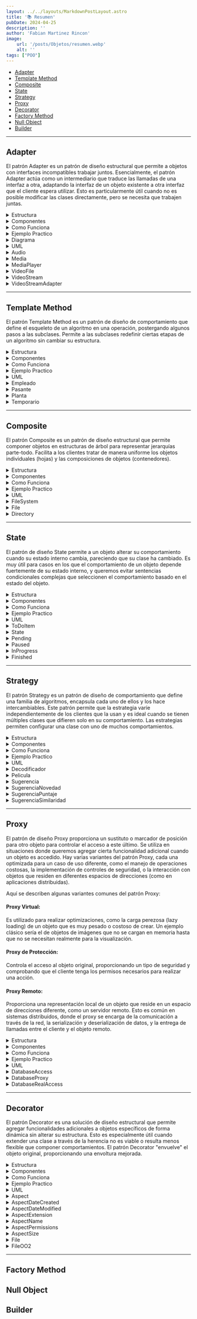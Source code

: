 ```yaml
---
layout: ../../layouts/MarkdownPostLayout.astro
title: '📚 Resumen'
pubDate: 2024-04-25
description: ''
author: 'Fabian Martinez Rincon'
image:
    url: '/posts/Objetos/resumen.webp'
    alt: ''
tags: ["POO"]
---
```


- [Adapter](#adapter)
- [Template Method](#template-method)
- [Composite](#composite)
- [State](#state)
- [Strategy](#strategy)
- [Proxy](#proxy)
- [Decorator](#decorator)
- [Factory Method](#factory-method)
- [Null Object](#null-object)
- [Builder](#builder)

---

## Adapter

El patrón Adapter es un patrón de diseño estructural que permite a objetos con interfaces incompatibles trabajar juntos. Esencialmente, el patrón Adapter actúa como un intermediario que traduce las llamadas de una interfaz a otra, adaptando la interfaz de un objeto existente a otra interfaz que el cliente espera utilizar. Esto es particularmente útil cuando no es posible modificar las clases directamente, pero se necesita que trabajen juntas.

<details><summary>Estructura</summary>

![image](https://github.com/Fabian-Martinez-Rincon/Rincon-De-Fabo/assets/55964635/7e5f0109-93bb-48da-a8c2-232d8f279c56)

</details>

<details><summary>Componentes</summary>

1. **Client (Cliente)**: Es la clase que interactúa con la interfaz `Target`. Esta clase necesita una operación específica y espera poder llamarla a través de una interfaz conocida (`Request()`).

2. **Target (Objetivo)**: Es la interfaz que define el dominio de métodos que el `Client` utiliza. En este caso, tiene un método `Request()` que el cliente llama para realizar alguna acción.

3. **Adapter (Adaptador)**: Es la clase que implementa la interfaz `Target` y traduce las llamadas del cliente a una interfaz comprensible para el `Adaptee`. En este caso, el método `Request()` es implementado por el `Adapter` de manera que pueda invocar el método `SpecificRequest()` del `Adaptee`.

4. **Adaptee (Adaptado)**: Es la clase que tiene una interfaz diferente (`SpecificRequest()`) que necesita ser adaptada. Esta clase realiza una función necesaria, pero su interfaz no es compatible con la que el cliente espera.

5. **Relaciones**:
    - **Client -> Target**: El cliente realiza llamadas al `Target`.
    - **Adapter -> Adaptee**: El adaptador conoce al adaptado y puede invocar sus métodos.
    - **Target <- Adapter**: El adaptador implementa la interfaz objetivo y traduce las llamadas de `Request()` a `SpecificRequest()`.
</details>

<details><summary>Como Funciona</summary>

Cuando el `Client` quiere hacer una llamada a `Request()`, realmente quiere que se ejecute la funcionalidad de `SpecificRequest()` que está en el `Adaptee`. Sin embargo, el cliente no puede hacer esto directamente porque las dos interfaces son incompatibles. Aquí es donde entra el `Adapter`:

1. El `Client` llama a `Request()` en el `Adapter`.
2. El `Adapter` recibe esta llamada y la "adapta" o traduce a una o más llamadas a `SpecificRequest()` del `Adaptee`.
3. El `Adaptee` no sabe que el `Adapter` está involucrado; simplemente ve que se llama a su método `SpecificRequest()` y responde como de costumbre.
4. El `Adapter` puede hacer cualquier trabajo adicional necesario para transformar los datos o el formato de llamada entre `Request()` y `SpecificRequest()`, si es necesario.
</details>


<details><summary>Ejemplo Practico</summary>

### Ejemplo Practico: Sistema de Audios

Usted ha implementado una clase `Media player`, para `reproducir` archivos de `audio` y `video` en formatos que usted ha diseñado. Cada `Media` se puede `reproducir` con el mensaje `play()`. Para continuar con el desarrollo, usted desea incorporar la posibilidad de reproducir `Video Stream`. Para ello, dispone de la clase `VideoStream` que pertenece a una librería de terceros y usted no puede ni debe modificarla. El desafío que se le presenta es hacer que la clase `MediaPlayer` pueda interactuar con la clase `VideoStream`. 
La situación se resume en el siguiente diagrama UML:

</details>

<details><summary>Diagrama</summary>

![image](https://github.com/Fabian-Martinez-Rincon/Fabian-Martinez-Rincon/assets/55964635/29e8bb02-4b80-4879-8835-97efffde2249)
</details>



<details><summary>UML</summary>

![image](/posts/Objetos/adapterExample.PNG)
</details>

<details><summary>Audio</summary>

```java
public class Audio extends Media {
	public String play() {
		return "Jaloner - Recopilación mejores rapeos 3.mp3";
	}
}
```
</details>

<details><summary>Media</summary>

```java
public abstract class Media {
	public abstract String play();
}
```
</details>

<details><summary>MediaPlayer</summary>

```java
public class MediaPlayer {
	private Media media;
	
	public MediaPlayer(Media media) {
		this.media = media;
	}
	
	public String playMedia() {
		return media.play();
	}
}
```
</details>

<details><summary>VideoFile</summary>

```java
public class VideoFile extends Media {
	public String play() {
		return "Acru - Román (Videoclip Oficial).mp4";
	}
}
```
</details>

<details><summary>VideoStream</summary>

```java
public class VideoStream {
	public String reproduce() {
		return "me roban en directo y pasa esto.stream";
	}
}
```
</details>

<details><summary>VideoStreamAdapter</summary>

```java
public class VideoStreamAdapter extends Media {
	private VideoStream adaptee;

	public String play() {
		return adaptee.reproduce();
	}
}
```
</details>

---

## Template Method


El patrón Template Method es un patrón de diseño de comportamiento que define el esqueleto de un algoritmo en una operación, postergando algunos pasos a las subclases. Permite a las subclases redefinir ciertas etapas de un algoritmo sin cambiar su estructura.

<details><summary>Estructura</summary>

![image](https://github.com/Fabian-Martinez-Rincon/Fabian-Martinez-Rincon/assets/55964635/a3e8c7d5-6e4a-4cac-8ae8-c165ea63a381)

</details>

<details><summary>Componentes</summary>

1. **AbstractClass**: Esta es una clase abstracta que define tres elementos:
   - **TemplateMethod()**: Es el método de plantilla que define el esqueleto de un algoritmo. En el contexto de este método, se llamará a las operaciones primitivas en un orden específico. Este método es crucial porque impone la estructura del algoritmo y será invocado por el cliente.
   - **PrimitiveOperation1() y PrimitiveOperation2()**: Son las operaciones primitivas que deben ser implementadas por las subclases concretas. Son "pasos" abstractos dentro del algoritmo definido por `TemplateMethod()`.

2. **ConcreteClass**: Esta es la clase concreta que hereda de `AbstractClass` y proporciona implementaciones específicas para las operaciones primitivas:
   - **PrimitiveOperation1() y PrimitiveOperation2()**: En `ConcreteClass`, estos métodos son sobrescritos para realizar tareas específicas que varían entre diferentes subclases.

3. **Relación de herencia**: La flecha de herencia indica que `ConcreteClass` es una subclase de `AbstractClass` y, por lo tanto, hereda o debe proporcionar implementaciones concretas de los métodos abstractos definidos en la clase abstracta.

</details>

<details><summary>Como Funciona</summary>

- El cliente llama al `TemplateMethod()` en la instancia de `ConcreteClass`.
- El `TemplateMethod()` ejecuta y coordina cuándo se deben realizar las operaciones primitivas.
- Las operaciones primitivas `PrimitiveOperation1()` y `PrimitiveOperation2()` son llamadas desde el `TemplateMethod()` en el orden definido por la lógica del algoritmo. Estas operaciones se ejecutan según las implementaciones específicas proporcionadas en `ConcreteClass`.
</details>

<details><summary>Ejemplo Practico</summary>

### Ejemplo Practico: Calculo de sueldos

Sea una empresa que paga sueldos a sus empleados, los cuales están organizados en tres tipos: Temporarios, Pasantes y Planta. El sueldo se compone de 3 elementos: sueldo básico, adicionales y descuentos. 

![image](https://github.com/Fabian-Martinez-Rincon/Fabian-Martinez-Rincon/assets/55964635/0d6fe056-3568-4d28-b23d-e50cfbf00617)

</details>

<details><summary>UML</summary>

![image](https://github.com/Fabian-Martinez-Rincon/Fabian-Martinez-Rincon/assets/55964635/8c94e215-6081-4ccd-bd29-d08b7d22935b)
</details>

<details><summary>Empleado</summary>

```java
public abstract class Empleado {
	private int cantidadHijos;
	private boolean estaCasado;
	
	public Empleado(int cantidadHijos, boolean estaCasado) {
		this.cantidadHijos = cantidadHijos;
		this.estaCasado = estaCasado;
	}
	
	public double calcularSueldo() {
		return this.getBasico() + this.getAdicional() - this.getDescuento();
	}
	
	public abstract double getBasico();
	public abstract double getAdicional();

    public double getDescuento(){ 
        return (this.getBasico() * 0.13) + (this.getAdicional() * 0.5); 
    }
}
```
</details>

<details><summary>Pasante</summary>

```java
public class Pasante extends Empleado {
	private int examenesRendidos;

	public Pasante(int examenesRendidos) {
		this.examenesRendidos = examenesRendidos;
	}

	public double getBasico() {
		return 20000;
	}

	public double getAdicional() {
		return this.examenesRendidos * 2000;
	}
}
```
</details>

<details><summary>Planta</summary>

```java
public class Planta extends Empleado{
	private int antiguedad;

	public Planta(int cantidadHijos, boolean casado, int antiguedad) {
		super(cantidadHijos, casado);
		this.antiguedad = antiguedad;
	}

	public double getBasico() {
		return 50000;
	}

	public double getAdicional() {
        double sueldo = 0;
        if (this.isCasado()){
            sueldo = 5000;
        }
        return sueldo + (this.getCantidadHijos() * 2000) + (this.antiguedad * 2000);
	}
}
```
</details>

<details><summary>Temporario</summary>

```java
public class Temporario extends Empleado{
	private int cantidadHoras;

	public Temporario(int cantidadHijos, boolean estaCasado, int cantidadHoras) {
		super(cantidadHijos, estaCasado);
		this.cantidadHoras = cantidadHoras;
	}

	public double getBasico() {
		return 20000 + this.cantidadHoras * 300 ;
	}

	public double getAdicional() {
        double sueldo = 0;
        if (this.isCasado()){
            sueldo = 5000;
        }
        return sueldo + (this.getCantidadHijos() * 2000);
	}
}
```
</details>

---

## Composite

El patrón Composite es un patrón de diseño estructural que permite componer objetos en estructuras de árbol para representar jerarquías parte-todo. Facilita a los clientes tratar de manera uniforme los objetos individuales (hojas) y las composiciones de objetos (contenedores).

<details><summary>Estructura</summary>

![image](https://github.com/Fabian-Martinez-Rincon/Fabian-Martinez-Rincon/assets/55964635/7dfe597b-2c58-45c7-9493-3bc218f9181d)

</details>

<details><summary>Componentes</summary>

1. **Component**: Es una interfaz o clase abstracta que declara la interfaz común para objetos en la composición. Incluye métodos para manipular y acceder a los hijos, así como para realizar operaciones (`Operation()`). Esta interfaz es esencial para tratar los objetos `Leaf` y `Composite` de la misma manera.

2. **Leaf**: Representa objetos finales en la composición que no tienen hijos. Realiza las operaciones definidas por `Component`. La clase `Leaf` implementa los comportamientos para los objetos primitivos de la composición.

3. **Composite**: Es una clase que almacena componentes hijos (`Leaf` u otros `Composite`). Implementa los métodos de `Component` relacionados con los hijos y, al realizar una operación (`Operation()`), típicamente recorre sus elementos hijos y les invoca dicha operación, acumulando o realizando una acción colectiva.

4. **Client**: Es una clase que manipula objetos a través de la interfaz de `Component`. Gracias a esta interfaz común, el `Client` puede trabajar de manera uniforme con hojas individuales o con grupos de objetos (compuestos).

</details>

<details><summary>Como Funciona</summary>

- El `Client` hace una llamada a `Operation()` en un `Component` (puede ser tanto un `Leaf` como un `Composite`).
- Si el `Component` es un `Leaf`, simplemente realiza la operación.
- Si el `Component` es un `Composite`, puede realizar alguna operación propia y luego propagar la llamada a `Operation()` a sus hijos, iterando sobre ellos a través de una operación como `for (Component g : children) { g.Operation(); }`.

</details>

<details><summary>Ejemplo Practico</summary>

### Ejemplo Practico: FileSystem

Un `File System` es un componente que forma parte del sistema operativo. Este está estructurado jerárquicamente en forma de árbol, comenzando con un directorio raíz.
Los elementos del file system pueden ser `directorios` o `archivos`. Los archivos contienen datos y los directorios contienen archivos u otros directorios. De cada `archivo` se conoce el `nombre`, `fecha de creación` y `tamaño en bytes`. De cada `directorio` se conoce el `nombre`, `fecha de creación` y `contenido` (el tamaño es siempre la cantidad inicial de 32kb más la suma del tamaño de su contenido).

</details>

<details><summary>UML</summary>

![image](https://github.com/Fabian-Martinez-Rincon/Fabian-Martinez-Rincon/assets/55964635/ccd24973-2d85-4d0a-91f6-0599d2e1ac95)

</details>

<details><summary>FileSystem</summary>

```java
public abstract class FileSystem{
	private String nombre;
	private LocalDate fecha;
	
	public FileSystem(String nombre, LocalDate fecha) {
		this.nombre = nombre;
		this.fecha = fecha;
	}
	
	public String getNombre() {return this.nombre;}
	public LocalDate getFecha() {return this.fecha;}
	
	public abstract int tamanoTotalOcupado();
    public abstract Archivo archivoMasGrande();
    public abstract Archivo archivoMasNuevo();
}
```
</details>

<details><summary>File</summary>

```java
public class File extends FileSystem{
	private int tamanio;
	
	public File(String nombre, LocalDate fecha, int tamanio) {
		super(nombre, fecha);
		this.tamanio = tamanio;
	}
	
	public File archivoMasGrande() {return this;}

	public File archivoMasNuevo() { return this;}

	public int tamanoTotalOcupado() { return this.tamano;}
}
```
</details>

<details><summary>Directory</summary>

```java
public class Directorio extends FileSystem {
	private List<FileSystem> files;

	public Directorio(String nombre, LocalDate fecha) {
		super(nombre, fecha);
		this.files = new ArrayList<>();
	}
	
	public void agregar(FileSystem archivo) {this.files.add(archivo);}
	
	public File tamanoTotalOcupado() {
		return (this.files.stream()
				.mapToInt(file -> file.tamanoTotalOcupado())
				.sum()
		) + 32;
	}
	
    public File archivoMasGrande() {
    	return this.files.stream()
				.map(file -> file.archivoMasGrande())
				.max((a1,a2) -> Integer.compare(
					a1.tamanoTotalOcupado(),
					a2.tamanoTotalOcupado()
				)).orElse(null);	
    }
    
    public File archivoMasNuevo() {
		return this.files.stream()
				.map(file -> file.archivoMasNuevo())
				.max((a1,a2) -> a1.getFecha()
				.compareTo(a2.getFecha()))
				.orElse(null);
    }
}
```
</details>

---

## State

El patrón de diseño State permite a un objeto alterar su comportamiento cuando su estado interno cambia, pareciendo que su clase ha cambiado. Es muy útil para casos en los que el comportamiento de un objeto depende fuertemente de su estado interno, y queremos evitar sentencias condicionales complejas que seleccionen el comportamiento basado en el estado del objeto.

<details><summary>Estructura</summary>

![image](https://github.com/Fabian-Martinez-Rincon/Fabian-Martinez-Rincon/assets/55964635/f6296652-d325-4932-976b-851239c0ff87)
</details>

<details><summary>Componentes</summary>

1. **Context (Contexto)**: 
   - Es la clase que tiene un estado interno que puede variar a lo largo de su vida. En el diagrama, `Context` tiene un método `Request()`, que es probablemente la forma en que el cliente interactúa con el estado. Internamente, este método delegará la petición al estado actual.

2. **State (Estado)**:
   - Es una interfaz o clase abstracta que define un método `Handle()`. Este método es utilizado por el `Context` para delegar operaciones basadas en su estado interno.

3. **ConcreteStateA / ConcreteStateB**:
   - Son clases concretas que implementan la interfaz `State`. Cada una representa un estado específico del `Context`. Al cambiar el objeto `State` en el `Context` a diferentes subclases de `State`, cambias el comportamiento del `Context` cuando se llama a `Request()`.

4. **Transiciones**:
   - El estado del `Context` se cambia mediante la asignación de una nueva instancia de `ConcreteState` al atributo `state` del `Context`. Cuando se invoca `Request()`, la llamada se delega a `state->Handle()`, lo que resulta en comportamientos diferentes dependiendo del objeto `ConcreteState` actual asignado en `state`.
</details>

<details><summary>Como Funciona</summary>

- El `Client` hace una llamada a `Request()` en un objeto `Context`.
- El objeto `Context` delega la llamada a `Handle()` en su atributo `state`, que es del tipo `State`.
- Dependiendo de la implementación concreta de `State` (ya sea `ConcreteStateA` o `ConcreteStateB`), el comportamiento de la llamada a `Request()` puede variar significativamente.
- Cuando es necesario cambiar el comportamiento del `Context`, su atributo `state` se asigna a una instancia diferente de una clase que implementa la interfaz `State`.
</details>

<details><summary>Ejemplo Practico</summary>

### Ejemplo Practico: ToDoItem

Se desea definir un sistema de seguimiento de tareas similar a Jira. 
En este sistema hay tareas en las cuales se puede definir el nombre y una serie de comentarios. Las tareas atraviesan diferentes etapas a lo largo de su ciclo de vida y ellas son: pending, in-progress, paused y finished. Cada tarea debe estar modelada mediante la clase ToDoItem con el siguiente protocolo: 

</details>

<details><summary>UML</summary>

![image](https://github.com/Fabian-Martinez-Rincon/Fabian-Martinez-Rincon/assets/55964635/9c6ce682-1229-43fd-88e4-efb642ac5b23)

</details>

<details><summary>ToDoItem</summary>

```java
public class ToDoItem {
	private String name;
	private State state;
	private List<String> comentarios;
	private LocalDateTime fechaInicio;
	private LocalDateTime fechaFin;

	public ToDoItem(String name) {
		this.name = name;
		this.comentarios = new ArrayList<>();
		this.setState(new Pending(this));
	}
	
	public void start() { this.state.start();}

	public void togglePause() {this.state.togglePause();}

	public void finish() {this.state.finish();}

	 public Duration workedTime() { return this.state.workedTime();}

	public void addComment(String comment) {this.state.addComment(comment);}
}
```
</details>

<details><summary>State</summary>

```java
public abstract class State {
	private ToDoItem task;
	
	public State (ToDoItem task) {
		this.task = task;
	}

	public abstract void start();
	public abstract void togglePause();
	public abstract void finish();

	public Duration workedTime() {
		return Duration.between(this.task.getStart(),this.task.getEnd());
	}
	
	public void addComment(String comment) {
		this.task.getCommentaries().add(comment);
	}
}
```
</details>



<details><summary>Pending</summary>

```java
public class Pending extends State{
	public Pending(ToDoItem task) {
		super(task);
	}

	public void start() {
		this.getTask().setState(new InProgress(this.getTask()));
		this.getTask().setStart(LocalDateTime.now());
	}

	public void togglePause() {
		throw new RuntimeException("ERROR: you can't pause (or unpause) in pending state");
	}

	public void finish() {}

	public Duration workedTime() {
		throw new RuntimeException("ERROR: the task never started");
	}
}
```
</details>

<details><summary>Paused</summary>

```java
public class Paused extends State{
	public Paused(ToDoItem task) {
		super(task);
	}

	public void start() {}

	public void togglePause() {
		this.getTask().setState(new InProgress(this.getTask()));
		
	}

	public void finish() {
		this.getTask().setState(new Finished(this.getTask()));
		this.getTask().setEnd(LocalDateTime.now());
	}
}
```
</details>

<details><summary>InProgress</summary>

```java
public class InProgress extends State{
	public InProgress(ToDoItem task) {
		super(task);
	}

	public void start() {}

	public void togglePause() {
		this.getTask().setState(new Paused(this.getTask()));
	}

	public void finish() {
		this.getTask().setState(new Finished(this.getTask()));
		this.getTask().setEnd(LocalDateTime.now());
	}
}
```
</details>

<details><summary>Finished</summary>

```java
public class Finished extends State{
	public Finished(ToDoItem task) {
		super(task);
	}

	public void start() {}

	public void togglePause() {
		throw new RuntimeException("ERROR: you can't pause (or unpause) in finished state");
	}

	public void finish() {}
	public void addComment(String comment) {}
}
```
</details>

---

## Strategy

El patrón Strategy es un patrón de diseño de comportamiento que define una familia de algoritmos, encapsula cada uno de ellos y los hace intercambiables. Este patrón permite que la estrategia varíe independientemente de los clientes que la usan y es ideal cuando se tienen múltiples clases que difieren solo en su comportamiento. Las estrategias permiten configurar una clase con uno de muchos comportamientos.

<details><summary>Estructura</summary>

![image](https://github.com/Fabian-Martinez-Rincon/Fabian-Martinez-Rincon/assets/55964635/467fbd17-a864-4177-80b8-73ba31d52951)

</details>

<details><summary>Componentes</summary>

1. **Context (Contexto)**: 
   - Es la clase que contiene una referencia a una estrategia `Strategy`. Tiene un método `ContextInterface()`, que se supone es la forma en que el cliente interactúa con la estrategia. Este método es probablemente lo que inicia el algoritmo dentro de la `Strategy`.

2. **Strategy (Estrategia)**: 
   - Es una interfaz o clase abstracta que define una operación común para todas las estrategias concretas, en este caso, `AlgorithmInterface()`. Es la interfaz común que todas las estrategias implementarán.

3. **ConcreteStrategyA, ConcreteStrategyB, ConcreteStrategyC**:
   - Son las implementaciones concretas de la interfaz `Strategy`. Cada una de estas clases implementa el método `AlgorithmInterface()` para realizar un comportamiento específico o un algoritmo.

</details>

<details><summary>Como Funciona</summary>

- El `Context` mantiene una referencia a la `Strategy` y delega el trabajo a esta interfaz `Strategy` cuando necesita ejecutar el algoritmo.
- Dependiendo de la `ConcreteStrategy` que actualmente esté referenciada en el `Context`, la llamada a `ContextInterface()` dará lugar a diferentes comportamientos.
- El `Context` puede cambiar la `Strategy` en cualquier momento, lo que le permite cambiar dinámicamente el comportamiento del algoritmo que está utilizando.

</details>

<details><summary>Ejemplo Practico</summary>

### Ejemplo Practico: Codificador

Sea una empresa de cable on demand que entrega decodificadores a sus clientes para que miren las películas que ofrece. El `decodificador` muestra la grilla de películas y también sugiere películas. 

Usted debe implementar la aplicación para que el decodificador sugiera películas. El `decodificador` conoce la `grilla de películas` (lista completa que ofrece la empresa), como así también las `películas que reproduce`. De cada `película` se conoce `título`, `año de estreno`, `películas similares` y `puntaje`. La similaridad establece una relación recíproca entre dos películas, por lo que si A es similar a B entonces también B es similar a A. 

Cada decodificador puede ser configurado para que sugiera 3 películas (que no haya reproducido) por alguno de los siguientes criterios:
- (i) `novedad`: las películas más recientes. 
- (ii) `similaridad`: las películas similares a alguna película que reprodujo, ordenadas de más a menos reciente.
- (iii) `puntaje`: las películas de mayor puntaje, para igual puntaje considera las más recientes.

Tenga en cuenta que la configuración del criterio de sugerencia del decodificador no es fija, sino que el usuario la debe poder cambiar en cualquier momento. El sistema debe soportar agregar nuevos tipos de sugerencias aparte de las tres mencionadas.

Sea un decodificador que reprodujo Thor y Rocky, y posee la siguiente lista de películas:
- Thor, 7.9, 2007 (Similar a Capitan America, Iron Man)
- Capitan America, 7.8, 2016 (Similar a Thor, Iron Man)
- Iron man, 7.9, 2010 (Similar a Thor, Capitan America)
- Dunkirk, 7.9, 2017
- Rocky, 8.1, 1976 (Similar a Rambo)
- Rambo, 7.8, 1979 (Similar a Rocky)

Las películas que debería sugerir son:
- (i) Dunkirk, Capitan America,  Iron man
- (ii) Capitán América,  Iron man, Rambo
- (iii) Dunkirk, Iron man, Capitan America

</details>

<details><summary>UML</summary>

![image](https://github.com/Fabian-Martinez-Rincon/Fabian-Martinez-Rincon/assets/55964635/25bb268c-db88-48ee-ac1a-0b203dfa0ae6)
</details>

<details><summary>Decodificador</summary>

```java
public class Decodificador {
	private List<Pelicula> grilla;
	private List<Pelicula> reproducidas;
	private Sugerencia criterioSugerencia;
	
	public Decodificador() {
		this.grilla = new ArrayList<>();
		this.reproducidas = new ArrayList<>();
		this.criterioSugerencia = new SugerenciaNovedad();
	}
	
	public List<Pelicula> obtenerSugerencias() {
		return this.criterioSugerencia.obtenerSugerencias(this);
	}
}
```

</details>
<details><summary>Pelicula</summary>

```java
public class Pelicula {
	private String titulo;
	private Year anioEstreno;
	private double puntaje;
	private List<Pelicula> peliculasSimilares;
	
	public Pelicula(String titulo, double puntaje, Year anioEstreno) {
		this.titulo = titulo;
		this.anioEstreno = anioEstreno;
		this.puntaje = puntaje;
		this.peliculasSimilares = new ArrayList<>();
	}

	public void establecerSimilitud(Pelicula pelicula) {
		if (!this.peliculasSimilares.contains(pelicula)) {
			this.peliculasSimilares.add(pelicula);
			pelicula.establecerSimilitud(this);
		}
	}
}
```
</details>
<details><summary>Sugerencia</summary>

```java
public abstract class Sugerencia {
	public List<Pelicula> obtenerSugerencias(Decodificador decodificador){
		return this.sugerirPeliculas(decodificador).stream()
				.filter(pelicula -> !decodificador.getReproducidas().contains(pelicula))
				.limit(3).collect(Collectors.toList());
	}
	
	public abstract List<Pelicula> sugerirPeliculas(Decodificador decodificador);
}
```
</details>

<details><summary>SugerenciaNovedad</summary>

```java
public class SugerenciaNovedad extends Sugerencia {

	public List<Pelicula> sugerirPeliculas(Decodificador decodificador) {
		return decodificador.getGrilla().stream()
					.sorted((p2,p1) -> p1.getAnioEstreno().compareTo(p2.getAnioEstreno()))
					.collect(Collectors.toList());
	}
}
```
</details>

<details><summary>SugerenciaPuntaje</summary>

```java
public class SugerenciaPuntaje extends Sugerencia {
	public List<Pelicula> sugerirPeliculas(Decodificador decodificador) {
		return decodificador.getGrilla().stream()
			.sorted((p1,p2) -> Double.compare(p2.getPuntaje(), p1.getPuntaje()))
			.collect(Collectors.toList());
	}
}
```
</details>

<details><summary>SugerenciaSimilaridad</summary>

```java
public class SugerenciaSimilaridad extends Sugerencia {

	public List<Pelicula> sugerirPeliculas(Decodificador decodificador) {
		return decodificador.getReproducidas().stream()
				.map(pelicula -> pelicula.getPeliculasSimilares())
				.flatMap(lista -> lista.stream())
				.distinct()
				.collect(Collectors.toList());
	} 
}
```
</details>

---

## Proxy

El patrón de diseño Proxy proporciona un sustituto o marcador de posición para otro objeto para controlar el acceso a este último. Se utiliza en situaciones donde queremos agregar cierta funcionalidad adicional cuando un objeto es accedido. Hay varias variantes del patrón Proxy, cada una optimizada para un caso de uso diferente, como el manejo de operaciones costosas, la implementación de controles de seguridad, o la interacción con objetos que residen en diferentes espacios de direcciones (como en aplicaciones distribuidas).

Aquí se describen algunas variantes comunes del patrón Proxy:

#### Proxy Virtual:
Es utilizado para realizar optimizaciones, como la carga perezosa (lazy loading) de un objeto que es muy pesado o costoso de crear. Un ejemplo clásico sería el de objetos de imágenes que no se cargan en memoria hasta que no se necesitan realmente para la visualización.

#### Proxy de Protección:
Controla el acceso al objeto original, proporcionando un tipo de seguridad y comprobando que el cliente tenga los permisos necesarios para realizar una acción.

#### Proxy Remoto:
Proporciona una representación local de un objeto que reside en un espacio de direcciones diferente, como un servidor remoto. Esto es común en sistemas distribuidos, donde el proxy se encarga de la comunicación a través de la red, la serialización y deserialización de datos, y la entrega de llamadas entre el cliente y el objeto remoto.

<details><summary>Estructura</summary>

![image](https://github.com/Fabian-Martinez-Rincon/Fabian-Martinez-Rincon/assets/55964635/2962596c-0ad0-480c-a623-d1b7513d12cc)
</details>


<details><summary>Componentes</summary>

1. **Subject (Sujeto)**:
   - Es una interfaz que declara operaciones comunes para `RealSubject` y `Proxy`. Asegura que tanto el objeto real como el proxy puedan ser utilizados de forma intercambiable.

2. **RealSubject**:
   - Es la clase que define el objeto real que el proxy representa. Implementa la interfaz `Subject` y define la lógica real de negocio que se quiere ejecutar.

3. **Proxy**:
   - Es una clase que mantiene una referencia a `RealSubject` y también implementa la interfaz `Subject`. El `Proxy` intercepta todas las llamadas que se hacen al `RealSubject` y puede realizar operaciones antes o después de pasar la llamada al `RealSubject` (como control de acceso, lazy loading, logging, etc.).

4. **Client (Cliente)**:
   - Es el usuario del objeto `Subject`. Interactúa con `RealSubject` a través de la interfaz `Subject`, sin saber si está trabajando con un `RealSubject` o con un `Proxy`.

</details>

<details><summary>Como Funciona</summary>

- El `Client` realiza una llamada al método `Request()` del `Subject`.
- Si el `Client` tiene una referencia a un `Proxy`, es el `Proxy` quien recibe inicialmente esta llamada.
- El `Proxy` realiza cualquier operación previa que necesite (por ejemplo, chequear si el `Client` tiene permisos para realizar la solicitud).
- Posteriormente, el `Proxy` hace la llamada al método `Request()` del `RealSubject` referenciado dentro del `Proxy` (`realSubject->Request()`).
- El `RealSubject` realiza la operación y devuelve el resultado al `Proxy`, si es necesario.
- El `Proxy` puede entonces realizar cualquier operación posterior antes de pasar el resultado al `Client`.

</details>

<details><summary>Ejemplo Practico</summary>

### Ejemplo Practico: Acceso a la base de datos

Queremos acceder a una base de datos que contiene información sobre cómics. Este acceso está dado por el comportamiento de la clase DatabaseRealAccess con el siguiente protocolo y modelado como muestra la siguiente figura.

![image](https://github.com/Fabian-Martinez-Rincon/Fabian-Martinez-Rincon/assets/55964635/4300eeea-553f-4de3-941d-410c45580adb)

```java
public interface DatabaseAccess {
   /*Realiza la inserción de nueva información en la base de datos y retorna el id que recibe la nueva inserción */
   public int insertNewRow(List<String> rowData);
   /* Retorna una colección de acuerdo al texto que posee "queryString" */
   public Collection<String> getSearchResults(String queryString);
}
```

</details>

<details><summary>UML</summary>

![image](https://github.com/Fabian-Martinez-Rincon/Fabian-Martinez-Rincon/assets/55964635/56fc2c45-1171-4397-ae0a-15a5fa6455bb)

</details>

<details><summary>DatabaseAccess</summary>

```java
public interface DatabaseAccess {
    Collection<String> getSearchResults(String queryString);
    int insertNewRow(List<String> rowData);
}
```
</details>

<details><summary>DatabaseProxy</summary>

```java
public class DatabaseProxy implements DatabaseAccess{
	private DatabaseAccess database;
	private boolean isLog;
	
	public DatabaseProxy (DatabaseAccess database) {
		this.database = database;
		this.isLog = false;
	}

	public void logIn () {
		this.isLog = true;
	}
	
	public void closeSession() {
		this.isLog = false;
	}

	public Collection<String> getSearchResults(String queryString) {
		if (!this.isLog) {
			throw new RuntimeException("access denied"); 
		}
		return this.database.getSearchResults(queryString);
	}

	public int insertNewRow(List<String> rowData) {
		if (!this.isLog) {
			throw new RuntimeException("access denied"); 
		}
		return this.database.insertNewRow(rowData);
	}
}
```
</details>

<details><summary>DatabaseRealAccess</summary>

```java
public class DatabaseRealAccess implements DatabaseAccess {
    private Map<String, List<String>> data;
    private int currentId;

    public DatabaseRealAccess() {
        super();
        this.data = new HashMap<>();
        this.currentId = 3;
        this.data.put("select * from comics where id=1", Arrays.asList("Spiderman", "Marvel"));
        this.data.put("select * from comics where id=2", Arrays.asList("Batman", "DC comics"));
    }

    public Collection<String> getSearchResults(String queryString) {
        return this.data.getOrDefault(queryString, Collections.emptyList());
    }

    public int insertNewRow(List<String> rowData) {
        this.data.put("select * from comics where id=" + this.currentId, rowData);
        this.currentId = this.currentId + 1;

        return this.currentId - 1;
    }
}
```
</details>

---

## Decorator

El patrón Decorator es una solución de diseño estructural que permite agregar funcionalidades adicionales a objetos específicos de forma dinámica sin alterar su estructura. Esto es especialmente útil cuando extender una clase a través de la herencia no es viable o resulta menos flexible que componer comportamientos. El patrón Decorator "envuelve" el objeto original, proporcionando una envoltura mejorada.

<details><summary>Estructura</summary>

![image](https://github.com/Fabian-Martinez-Rincon/Fabian-Martinez-Rincon/assets/55964635/b187a5dd-2b8d-4871-8588-bf357a8f614c)
</details>

<details><summary>Componentes</summary>

1. **Component (Componente)**:
   - Es la interfaz que define la operación que puede ser dinámicamente mejorada por los decoradores. En el diagrama, tiene un método `Operation()` que se supone es la acción que puede ser decorada.

2. **ConcreteComponent (Componente Concreto)**:
   - Es una clase que implementa `Component`. Proporciona el comportamiento básico que los decoradores pueden alterar. Tiene su propia implementación de `Operation()` que es la funcionalidad básica antes de que cualquier decoración se aplique.

3. **Decorator (Decorador)**:
   - Es una clase abstracta que implementa la interfaz `Component` y tiene una referencia a un objeto `Component`. Actúa como la clase base para todos los decoradores concretos. Tiene su propio método `Operation()` que por lo general llamará al `Operation()` del componente que está decorando, permitiendo así que los decoradores concretos agreguen comportamiento antes o después de la llamada al método del componente.

4. **ConcreteDecoratorA / ConcreteDecoratorB (Decoradores Concretos)**:
   - Son clases que extienden `Decorator`. Cada una agrega funcionalidades específicas al `Component` en el método `Operation()`. `ConcreteDecoratorA` tiene una variable de estado `addedState`, mientras que `ConcreteDecoratorB` tiene un método adicional `AddedBehavior()` que podría invocar dentro de su implementación de `Operation()`.
</details>
<details><summary>Como Funciona</summary>

- Un `ConcreteComponent` inicia con su operación básica.
- Un `ConcreteDecoratorA` o `ConcreteDecoratorB` envuelve el `ConcreteComponent`.
- Cuando se llama a `Operation()` en un decorador, este puede realizar acciones adicionales y, en algún momento dentro de este método, llamar a `Operation()` en el `Component` que está decorando.
- Los decoradores pueden agregarse en cascada, es decir, un `ConcreteDecoratorA` puede envolver otro `ConcreteDecoratorB`, y así sucesivamente, cada uno agregando su comportamiento en el proceso.

</details>

<details><summary>Ejemplo Practico</summary>

### Ejemplo Practico: FileManager

En un File Manager se muestran los archivos. De los archivos se conoce:

- Nombre
- Extensión 
- Tamaño
- Fecha de creación
- Fecha de modificación
- Permisos

Implemente la clase FileOO2, con las correspondientes variables de instancia y accessors.

En el File Manager el usuario debe poder elegir cómo se muestra un archivo (instancia de la clase FileOO2), es decir, cuáles de los aspectos mencionados anteriormente se muestran,  y en qué orden.  Esto quiere decir que un usuario podría querer ver los archivos de muchas maneras. Algunas de ellas son:

- nombre - extensión
- nombre - extensión - fecha de creación
- permisos - nombre - extensión - tamaño

Para esto, el objeto o los objetos que representen a los archivos en el FileManager debe(n) entender el mensaje prettyPrint(). 

Es decir, un objeto cliente (digamos el FileManager) le enviará al objeto que Ud. determine, el mensaje prettyPrint(). **De acuerdo a cómo el usuario lo haya configurado se deberá retornar un String con los aspectos seleccionados por el usuario en el orden especificado por éste**. Considere que un mismo archivo podría verse de formas diferentes desde distintos puntos del sistema, y que el usuario podría cambiar la configuración del sistema (qué y en qué orden quiere ver) en runtime.

#### Tareas:
- Discuta los requerimientos y diseñe una solución. Si aplica un patrón de diseño, indique cuál es y justifique su aplicabilidad.
- Implemente en Java.
- Instancie un objeto para cada uno de los ejemplos citados anteriormente y verifique escribiendo tests de unidad.

</details>

<details><summary>UML</summary>

![image](https://github.com/Fabian-Martinez-Rincon/Fabian-Martinez-Rincon/assets/55964635/5284edc6-beaf-47bc-bee6-026526eb123c)
</details>

<details><summary>Aspect</summary>

```java
public class Aspect implements FileOO2{
	private FileOO2 component;

	public Aspect(FileOO2 component) {
		this.component = component;
	}

	public String prettyPrint() {return this.component.prettyPrint() + " ";}
	public String getName() {return this.component.getName();}
	public String getExtension() {return this.component.getExtension();}
	public String getSize() {return this.component.getSize();}
	public String getDateCreated() {return this.component.getDateCreated();}
	public String getDateModified() {return this.component.getDateModified();}
	public String getPermissions() {return this.component.getPermissions();}
}
```
</details>

<details><summary>AspectDateCreated</summary>

```java
public class AspectDateCreated extends Aspect{
	public AspectDateCreated(FileOO2 component) {
		super(component);
	}
	
	public String prettyPrint() {
		return super.prettyPrint() + this.getDateCreated();
	}
}
```
</details>

<details><summary>AspectDateModified</summary>

```java
public class AspectDateModified extends Aspect {

	public AspectDateModified(FileOO2 component) {
		super(component);
	}

	public String prettyPrint() {
		return super.prettyPrint() + this.getDateModified();
	}
}
```
</details>

<details><summary>AspectExtension</summary>

```java
public class AspectExtension extends Aspect {
	public AspectExtension(FileOO2 component) {
		super(component);
	}
	
	public String prettyPrint() {
		return super.prettyPrint() + this.getExtension();
	}
}
```
</details>

<details><summary>AspectName</summary>

```java
public class AspectName extends Aspect{
	public AspectName(FileOO2 component) {
		super(component);
	}
	
	public String prettyPrint() {
		return super.prettyPrint() + this.getName();
	}
}
```
</details>

<details><summary>AspectPermissions</summary>

```java
public class AspectPermissions extends Aspect {
	public AspectPermissions(FileOO2 component) {
		super(component);
	}
	
	public String prettyPrint() {
		return super.prettyPrint() + this.getPermissions();
	}
}
```
</details>

<details><summary>AspectSize</summary>

```java
public class AspectSize extends Aspect {
	public AspectSize(FileOO2 component) {
		super(component);
	}

	public String prettyPrint() {
		return super.prettyPrint() + this.getSize() + " MB";
	}
}
```
</details>

<details><summary>File</summary>

```java
public class File implements FileOO2 {
	private String name;
	private String extension;
	private double size;
	private LocalDate dateCreated;
	private LocalDate dateModified;
	private String permissions;
	
	public File(String name, String extension, double size, LocalDate dateCreated, LocalDate dateModified,
			String permissions) {
		this.name = name;
		this.extension = extension;
		this.size = size;
		this.dateCreated = dateCreated;
		this.dateModified = dateModified;
		this.permissions = permissions;
	}

	public String prettyPrint() {return "Datos del archivo:\n";}
	public String getName() {return this.name;}
	public String getExtension() {return this.extension;}
	public String getSize() {return Double.toString(this.size);}
	public String getDateCreated() {return this.dateCreated.toString();}
	public String getDateModified() {return this.dateModified.toString();}
	public String getPermissions() {return this.permissions;}
}
```
</details>

<details><summary>FileOO2</summary>

```java
public interface FileOO2 {
	public abstract String prettyPrint();
	public abstract String getName();
	public abstract String getExtension();
	public abstract String getSize();
	public abstract String getDateCreated();
	public abstract String getDateModified();
	public abstract String getPermissions();
}
```
</details>


---

## Factory Method
## Null Object
## Builder